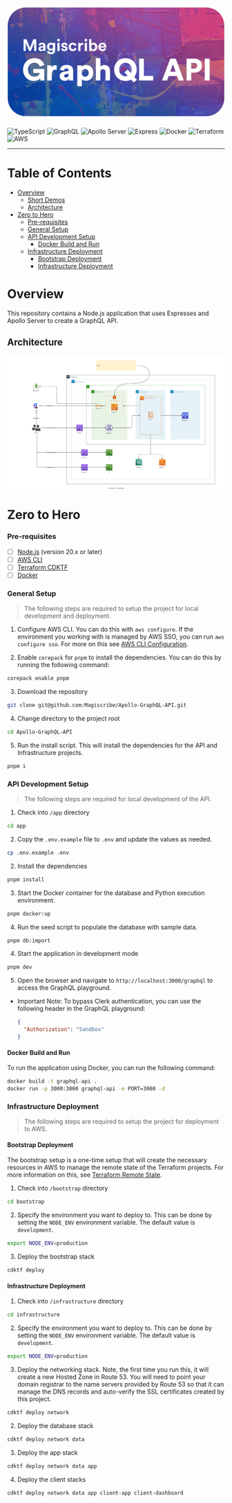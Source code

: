 # ![GraphQL API](./docs/imgs/banner.png) <!-- omit in toc -->

![TypeScript](https://img.shields.io/badge/typescript-%23007ACC.svg?style=for-the-badge&logo=typescript&logoColor=white)
![GraphQL](https://img.shields.io/badge/-GraphQL-E10098?style=for-the-badge&logo=graphql&logoColor=white)
![Apollo Server](https://img.shields.io/badge/-Apollo%20Server-311C87?style=for-the-badge&logo=apollo-graphql)
![Express](https://img.shields.io/badge/-Express-000000?style=for-the-badge&logo=express&logoColor=white)
![Docker](https://img.shields.io/badge/-Docker-2496ED?style=for-the-badge&logo=docker&logoColor=white)
![Terraform](https://img.shields.io/badge/-Terraform-623CE4?style=for-the-badge&logo=terraform&logoColor=white)
![AWS](https://img.shields.io/badge/-AWS-232F3E?style=for-the-badge&logo=amazon-aws&logoColor=white)

---

# Table of Contents <!-- omit in toc -->

- [Overview](#overview)
  - [Short Demos](#short-demos)
  - [Architecture](#architecture)
- [Zero to Hero](#zero-to-hero)
  - [Pre-requisites](#pre-requisites)
  - [General Setup](#general-setup)
  - [API Development Setup](#api-development-setup)
    - [Docker Build and Run](#docker-build-and-run)
  - [Infrastructure Deployment](#infrastructure-deployment)
    - [Bootstrap Deployment](#bootstrap-deployment)
    - [Infrastructure Deployment](#infrastructure-deployment-1)

# Overview

This repository contains a Node.js application that uses Expresses and Apollo Server to create a GraphQL API.

## Architecture

![Architecture](docs/diagrams/architecture.svg)

# Zero to Hero

### Pre-requisites

- [ ] [Node.js](https://nodejs.org/en) (version 20.x or later)
- [ ] [AWS CLI](https://aws.amazon.com/cli)
- [ ] [Terraform CDKTF](https://learn.hashicorp.com/tutorials/terraform/cdktf-install)
- [ ] [Docker](https://www.docker.com/get-started)

### General Setup

> The following steps are required to setup the project for local development and deployment.

1. Configure AWS CLI. You can do this with `aws configure`. If the environment you working with is managed by AWS SSO, you can run `aws configure sso`. For more on this see [AWS CLI Configuration](https://docs.aws.amazon.com/cli/latest/userguide/cli-configure-quickstart.html).

2. Enable `corepack` for `pnpm` to install the dependencies. You can do this by running the following command:

```bash
corepack enable pnpm
```

3. Download the repository

```bash
git clone git@github.com:Magiscribe/Apollo-GraphQL-API.git
```

4. Change directory to the project root

```bash
cd Apollo-GraphQL-API
```

5. Run the install script. This will install the dependencies for the API and Infrastructure projects.

```bash
pnpm i
```

### API Development Setup

> The following steps are required for local development of the API.

1. Check into `/app` directory

```bash
cd app
```

2. Copy the `.env.example` file to `.env` and update the values as needed.

```bash
cp .env.example .env
```

2. Install the dependencies

```bash
pnpm install
```

3. Start the Docker container for the database and Python execution environment.

```bash
pnpm docker:up
```

4. Run the seed script to populate the database with sample data.

```bash
pnpm db:import
```

4. Start the application in development mode

```bash
pnpm dev
```

5. Open the browser and navigate to `http://localhost:3000/graphql` to access the GraphQL playground.

- Important Note: To bypass Clerk authentication, you can use the following header in the GraphQL playground:
  ```json
  {
    "Authorization": "Sandbox"
  }
  ```

#### Docker Build and Run

To run the application using Docker, you can run the following command:

```bash
docker build -t graphql-api .
docker run -p 3000:3000 graphql-api -e PORT=3000 -d
```

### Infrastructure Deployment

> The following steps are required to setup the project for deployment to AWS.

#### Bootstrap Deployment

The bootstrap setup is a one-time setup that will create the necessary resources in AWS to manage the remote state of the Terraform projects. For more information on this, see [Terraform Remote State](https://developer.hashicorp.com/terraform/language/state/remote).

1. Check into `/bootstrap` directory

```bash
cd bootstrap
```

2. Specify the environment you want to deploy to. This can be done by setting the `NODE_ENV` environment variable. The default value is `development`.

```bash
export NODE_ENV=production
```

3. Deploy the bootstrap stack

```bash
cdktf deploy
```

#### Infrastructure Deployment

1. Check into `/infrastructure` directory

```bash
cd infrastructure
```

2. Specify the environment you want to deploy to. This can be done by setting the `NODE_ENV` environment variable. The default value is `development`.

```bash
export NODE_ENV=production
```

3. Deploy the networking stack. Note, the first time you run this, it will create a new Hosted Zone in Route 53. You will need to point your domain registrar to the name servers provided by Route 53 so that it can manage the DNS records and auto-verify the SSL certificates created by this project.

```bash
cdktf deploy network
```

2. Deploy the database stack

```bash
cdktf deploy network data
```

3. Deploy the app stack

```bash
cdktf deploy network data app
```

4. Deploy the client stacks

```bash
cdktf deploy network data app client-app client-dashboard
```
